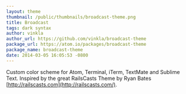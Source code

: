 ```yaml
---
layout: theme
thumbnail: /public/thumbnails/broadcast-theme.png
title: Broadcast
tags: dark syntax
author: vinkla
author_url: https://github.com/vinkla/broadcast-theme
package_url: https://atom.io/packages/broadcast-theme
package_name: broadcast-theme
date: 2014-03-05 16:05:53 -0800
---
```

Custom color scheme for Atom, Terminal, iTerm, TextMate and Sublime Text. Inspired by the great RailsCasts Theme by Ryan Bates [http://railscasts.com](http://railscasts.com/).
